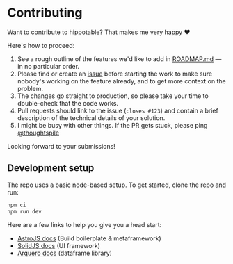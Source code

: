 # Contributing

Want to contribute to hippotable? That makes me very happy ❤️

Here's how to proceed:

1. See a rough outline of the features we'd like to add in [ROADMAP.md](./ROADMAP.md) — in no particular order.
2. Please find or create an [issue](https://github.com/thoughtspile/hippotable/issues) before starting the work to make sure nobody's working on the feature already, and to get more context on the problem.
3. The changes go straight to production, so please take your time to double-check that the code works.
4. Pull requests should link to the issue (`closes #123`) and contain a brief description of the technical details of your solution.
5. I might be busy with other things. If the PR gets stuck, please ping [@thoughtspile](https://twitter.com/thoughtspile)

Looking forward to your submissions!

## Development setup

The repo uses a basic node-based setup. To get started, clone the repo and run:

```sh
npm ci
npm run dev
```

Here are a few links to help you give you a head start:

- [AstroJS docs](https://docs.astro.build/en/getting-started/) (Build boilerplate & metaframework)
- [SolidJS docs](https://www.solidjs.com/docs/latest/api) (UI framework)
- [Arquero docs](https://uwdata.github.io/arquero/) (dataframe library)
